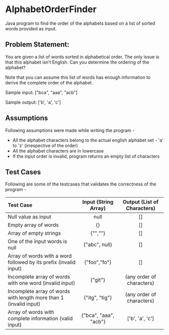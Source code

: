 # AlphabetOrderFinder

Java program to find the order of the alphabets based on a list of sorted words provided as input.


## Problem Statement:

You are given a list of words sorted in alphabetical order. The only issue is that this alphabet isn’t English. Can you determine the ordering of the alphabet?

Note that you can assume this list of words has enough information to derive the complete order of the alphabet.

Sample input: ["bca", "aaa", "acb"]

Sample output: ['b', 'a', 'c']  

## Assumptions

Following assumptions were made while writing the program - 

- All the alphabet characters belong to the actual english alphabet set - 'a' to 'z' (irrespective of the order)
- All the alphabet characters are in lowercase
- If the input order is invalid, program returns an empty list of characters

## Test Cases

Following are some of the testcases that validates the correctness of the program - 

| Test Case      | Input (String Array)           | Output (List of Characters)  |
| :------------- |:-------------:| :-----:|
| Null value as input     | null | [] |
| Empty array of words    | {} | [] |
| Array of empty strings    | {"",""} | [] |
| One of the input words is null | {"abc", null} | [] |
| Array of words with a word followed by its prefix (invalid input)| {"foo","fo"}     |   [] |
| Incomplete array of words with one word (invalid input)| {"git"}     |   (any order of characters) |
| Incomplete array of words with length more than 1 (invalid input)| {"itg", "tig"}     |   (any order of characters) |
| Array of words with complete information (valid input) | {"bca", "aaa", "acb"} |    ['b', 'a', 'c'] |
